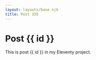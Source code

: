 ```yaml
---
layout: layouts/base.njk
title: Post 335
---
```


# Post {{ id }}

This is post {{ id }} in my Eleventy project.

